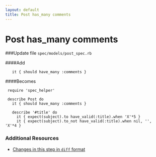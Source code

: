 ```yaml
---
layout: default
title: Post has_many comments
---
```


<h1 id="main">Post has_many comments</h1>

###Update file `spec/models/post_spec.rb`

####Add
```
   it { should have_many :comments }
```


####Becomes
```
 require 'spec_helper'
 
 describe Post do
   it { should have_many :comments }
 
   describe '#title' do
     it { expect(subject).to have_valid(:title).when 'X'*5 }
     it { expect(subject).to_not have_valid(:title).when nil, '', 'X'*4 }

```



### Additional Resources

* [Changes in this step in `diff` format](https://github.com/software-academy/rails_getting_started_bdd/commit/862aee34efc389501f95df5a375dd4da4ec8dee6)


